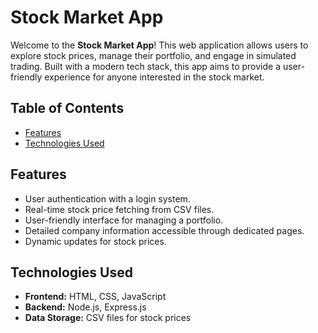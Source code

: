 # Stock Market App

Welcome to the **Stock Market App**! This web application allows users to explore stock prices, manage their portfolio, and engage in simulated trading. Built with a modern tech stack, this app aims to provide a user-friendly experience for anyone interested in the stock market.

## Table of Contents

- [Features](#features)
- [Technologies Used](#technologies-used)

## Features

- User authentication with a login system.
- Real-time stock price fetching from CSV files.
- User-friendly interface for managing a portfolio.
- Detailed company information accessible through dedicated pages.
- Dynamic updates for stock prices.

## Technologies Used

- **Frontend:** HTML, CSS, JavaScript
- **Backend:** Node.js, Express.js
- **Data Storage:** CSV files for stock prices
